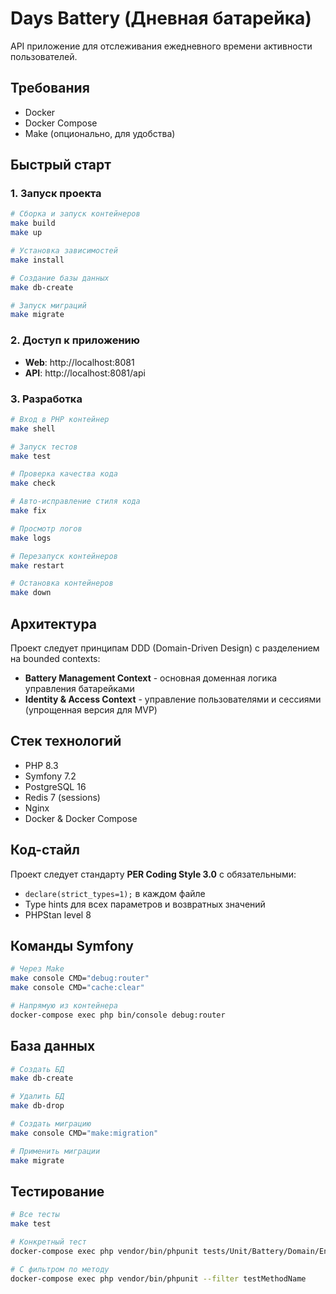 # Days Battery (Дневная батарейка)

API приложение для отслеживания ежедневного времени активности пользователей.

## Требования

- Docker
- Docker Compose
- Make (опционально, для удобства)

## Быстрый старт

### 1. Запуск проекта

```bash
# Сборка и запуск контейнеров
make build
make up

# Установка зависимостей
make install

# Создание базы данных
make db-create

# Запуск миграций
make migrate
```

### 2. Доступ к приложению

- **Web**: http://localhost:8081
- **API**: http://localhost:8081/api

### 3. Разработка

```bash
# Вход в PHP контейнер
make shell

# Запуск тестов
make test

# Проверка качества кода
make check

# Авто-исправление стиля кода
make fix

# Просмотр логов
make logs

# Перезапуск контейнеров
make restart

# Остановка контейнеров
make down
```

## Архитектура

Проект следует принципам DDD (Domain-Driven Design) с разделением на bounded contexts:

- **Battery Management Context** - основная доменная логика управления батарейками
- **Identity & Access Context** - управление пользователями и сессиями (упрощенная версия для MVP)

## Стек технологий

- PHP 8.3
- Symfony 7.2
- PostgreSQL 16
- Redis 7 (sessions)
- Nginx
- Docker & Docker Compose

## Код-стайл

Проект следует стандарту **PER Coding Style 3.0** с обязательными:
- `declare(strict_types=1);` в каждом файле
- Type hints для всех параметров и возвратных значений
- PHPStan level 8

## Команды Symfony

```bash
# Через Make
make console CMD="debug:router"
make console CMD="cache:clear"

# Напрямую из контейнера
docker-compose exec php bin/console debug:router
```

## База данных

```bash
# Создать БД
make db-create

# Удалить БД
make db-drop

# Создать миграцию
make console CMD="make:migration"

# Применить миграции
make migrate
```

## Тестирование

```bash
# Все тесты
make test

# Конкретный тест
docker-compose exec php vendor/bin/phpunit tests/Unit/Battery/Domain/Entity/BatteryTest.php

# С фильтром по методу
docker-compose exec php vendor/bin/phpunit --filter testMethodName
```
